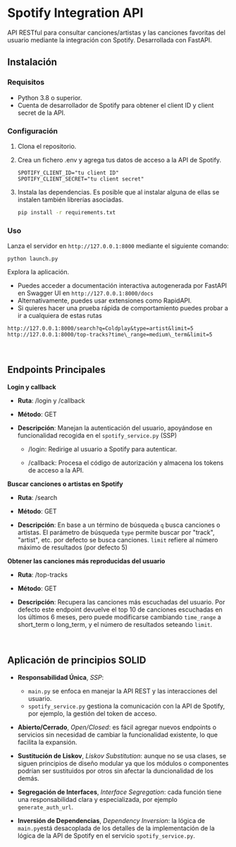 # Spotify Integration API

API RESTful para consultar canciones/artistas y las canciones favoritas del usuario mediante la integración con Spotify. Desarrollada con FastAPI.
&nbsp;
## Instalación

### Requisitos
- Python 3.8 o superior.
- Cuenta de desarrollador de Spotify para obtener el client ID y client secret de la API.

### Configuración
1. Clona el repositorio.
2. Crea un fichero .env y agrega tus datos de acceso a la API de Spotify.
   
   ```
   SPOTIFY_CLIENT_ID="tu client ID"
   SPOTIFY_CLIENT_SECRET="tu client secret"
   ```
3. Instala las dependencias. Es posible que al instalar alguna de ellas se instalen también librerías asociadas.

   ```bash
   pip install -r requirements.txt
   
### Uso

Lanza el servidor en `http://127.0.0.1:8000` mediante el siguiente comando:
   ```
   python launch.py
   ``` 
Explora la aplicación.
   - Puedes acceder a documentación interactiva autogenerada por FastAPI en Swagger UI en `http://127.0.0.1:8000/docs`
   - Alternativamente, puedes usar extensiones como RapidAPI.
   - Si quieres hacer una prueba rápida de comportamiento puedes probar a ir a cualquiera de estas rutas
   ```
   http://127.0.0.1:8000/search?q=Coldplay&type=artist&limit=5
   http://127.0.0.1:8000/top-tracks?time\_range=medium\_term&limit=5
   ```
&nbsp;
## Endpoints Principales

**Login y callback**

*   **Ruta**: /login y /callback
    
*   **Método**: GET
    
*   **Descripción**: Manejan la autenticación del usuario, apoyándose en funcionalidad recogida en el `spotify_service.py` (SSP)
    
    *   /login: Redirige al usuario a Spotify para autenticar.
        
    *   /callback: Procesa el código de autorización y almacena los tokens de acceso a la API.

**Buscar canciones o artistas en Spotify**

*   **Ruta**: /search
    
*   **Método**: GET
    
*   **Descripción**: En base a un término de búsqueda `q` busca canciones o artistas. El parámetro de búsqueda `type` permite buscar por "track", "artist", etc. por defecto se busca canciones. `limit` refiere al número máximo de resultados (por defecto 5)
    

**Obtener las canciones más reproducidas del usuario**

*   **Ruta**: /top-tracks
    
*   **Método**: GET
    
*   **Descripción**: Recupera las canciones más escuchadas del usuario. Por defecto este endpoint devuelve el top 10 de canciones escuchadas en los últimos 6 meses, pero puede modificarse cambiando `time_range` a short\_term o long\_term, y el número de resultados seteando `limit`.
  
&nbsp;

## Aplicación de principios SOLID 

- **Responsabilidad Única**, _SSP_:  
   - `main.py` se enfoca en manejar la API REST y las interacciones del usuario.
   - `spotify_service.py` gestiona la comunicación con la API de Spotify, por ejemplo, la gestión del token de acceso.

- **Abierto/Cerrado**, _Open/Closed_: es fácil agregar nuevos endpoints o servicios sin necesidad de cambiar la funcionalidad existente, lo que facilita la expansión.

- **Sustitución de Liskov**, _Liskov Substitution_: aunque no se usa clases, se siguen principios de diseño modular ya que los módulos o componentes podrían ser sustituidos por otros sin afectar la duncionalidad de los demás.

- **Segregación de Interfaces**, _Interface Segregation_: cada función tiene una responsabilidad clara y especializada, por ejemplo `generate_auth_url`.

- **Inversión de Dependencias**, _Dependency Inversion_: la lógica de `main.py`está desacoplada de los detalles de la implementación de la lógica de la API de Spotify en el servicio `spotify_service.py`.

